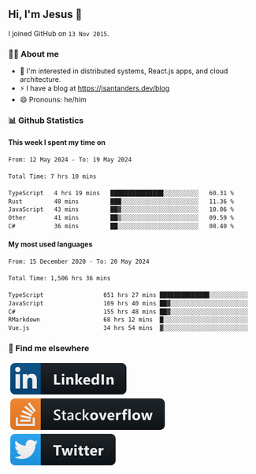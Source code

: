 ## Hi, I'm Jesus 👋

I joined GitHub on `13 Nov 2015`.

<!-- Talking about you -->

### 👨‍💻 About me

- 👦 I'm interested in distributed systems, React.js apps, and cloud architecture.
- ⚡️ I have a blog at <https://jsantanders.dev/blog>
- 😄 Pronouns: he/him

### 📊 Github Statistics

#### This week I spent my time on

<!--START_SECTION:weekly-->

```txt
From: 12 May 2024 - To: 19 May 2024

Total Time: 7 hrs 10 mins

TypeScript   4 hrs 19 mins   ███████████████░░░░░░░░░░   60.31 %
Rust         48 mins         ███░░░░░░░░░░░░░░░░░░░░░░   11.36 %
JavaScript   43 mins         ██▓░░░░░░░░░░░░░░░░░░░░░░   10.06 %
Other        41 mins         ██▒░░░░░░░░░░░░░░░░░░░░░░   09.59 %
C#           36 mins         ██░░░░░░░░░░░░░░░░░░░░░░░   08.40 %
```

<!--END_SECTION:weekly-->

#### My most used languages

<!--START_SECTION:alltime-->

```txt
From: 15 December 2020 - To: 20 May 2024

Total Time: 1,506 hrs 36 mins

TypeScript                 851 hrs 27 mins ██████████████░░░░░░░░░░░   56.51 %
JavaScript                 169 hrs 40 mins ██▓░░░░░░░░░░░░░░░░░░░░░░   11.26 %
C#                         155 hrs 48 mins ██▓░░░░░░░░░░░░░░░░░░░░░░   10.34 %
RMarkdown                  68 hrs 12 mins  █░░░░░░░░░░░░░░░░░░░░░░░░   04.53 %
Vue.js                     34 hrs 54 mins  ▓░░░░░░░░░░░░░░░░░░░░░░░░   02.32 %
```

<!--END_SECTION:alltime-->

### 📢 Find me elsewhere

<p>
  <a target="_blank" href="https://linkedin.com/in/jsantanders">
    <img src="https://github.com/jsantanders/jsantanders/blob/master/img/linkedin.svg" alt="LinkedIn" style="vertical-align:top; margin:4px">
  </a>
  
  <a target="_blank" href="https://stackoverflow.com/users/7318331/jesus-santander">
    <img src="https://github.com/jsantanders/jsantanders/blob/master/img/stackoverflow.svg" alt="StackOverflow" style="vertical-align:top; margin:4px">
  </a>
  
  <a target="_blank" href="http://twitter.com/jsantanders">
    <img src="https://github.com/jsantanders/jsantanders/blob/master/img/twitter.svg" alt="Twitter" style="vertical-align:top; margin:4px">
  </a>
</p>

